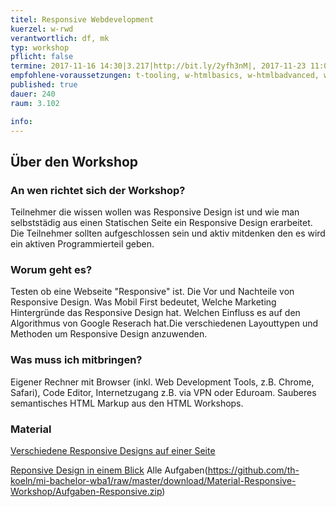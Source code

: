 ```yaml
---
titel: Responsive Webdevelopment
kuerzel: w-rwd
verantwortlich: df, mk
typ: workshop
pflicht: false
termine: 2017-11-16 14:30|3.217|http://bit.ly/2yfh3nM|, 2017-11-23 11:00|3.217||
empfohlene-voraussetzungen: t-tooling, w-htmlbasics, w-htmlbadvanced, w-cssbasics, w-cssadvanced
published: true
dauer: 240
raum: 3.102

info: 
--- 
```


## Über den Workshop

### An wen richtet sich der Workshop?
Teilnehmer die wissen wollen was Responsive Design ist und wie man selbststädig aus einen Statischen Seite ein Responsive Design erarbeitet. Die Teilnehmer sollten aufgeschlossen sein und aktiv mitdenken den es wird ein aktiven Programmierteil geben.
### Worum geht es?
Testen ob eine Webseite "Responsive" ist. Die Vor und Nachteile von Responsive Design. Was Mobil First bedeutet, Welche Marketing Hintergründe das Responsive Design hat. Welchen Einfluss es auf den Algorithmus von Google Reserach hat.Die verschiedenen Layouttypen und Methoden um Responsive Design anzuwenden.

### Was muss ich mitbringen?
Eigener Rechner mit Browser (inkl. Web Development Tools, z.B. Chrome, Safari), Code Editor, Internetzugang z.B. via VPN oder Eduroam.
Sauberes semantisches HTML Markup aus den HTML Workshops.

### Material
[Verschiedene Responsive Designs auf einer Seite ](https://bradfrost.github.io/this-is-responsive/patterns.html)

[Reponsive Design in einem Blick](https://www.responsive-webdesign.mobi/was-ist-responsive-webdesign/)
Alle Aufgaben(https://github.com/th-koeln/mi-bachelor-wba1/raw/master/download/Material-Responsive-Workshop/Aufgaben-Responsive.zip)
